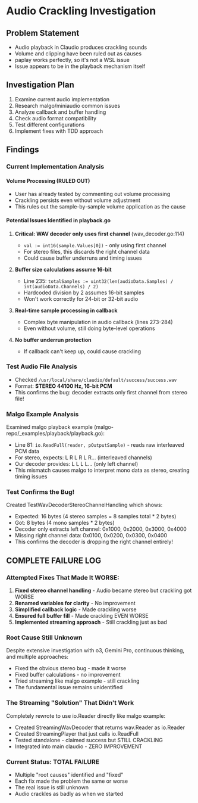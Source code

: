 # Audio Crackling Investigation

## Problem Statement
- Audio playback in Claudio produces crackling sounds
- Volume and clipping have been ruled out as causes
- paplay works perfectly, so it's not a WSL issue
- Issue appears to be in the playback mechanism itself

## Investigation Plan
1. Examine current audio implementation
2. Research malgo/miniaudio common issues
3. Analyze callback and buffer handling
4. Check audio format compatibility
5. Test different configurations
6. Implement fixes with TDD approach

## Findings

### Current Implementation Analysis

#### Volume Processing (RULED OUT)
- User has already tested by commenting out volume processing
- Crackling persists even without volume adjustment
- This rules out the sample-by-sample volume application as the cause

#### Potential Issues Identified in playback.go
1. **Critical: WAV decoder only uses first channel** (wav_decoder.go:114)
   - `val := int16(sample.Values[0])` - only using first channel
   - For stereo files, this discards the right channel data
   - Could cause buffer underruns and timing issues

2. **Buffer size calculations assume 16-bit**
   - Line 235: `totalSamples := uint32(len(audioData.Samples) / int(audioData.Channels) / 2)`
   - Hardcoded division by 2 assumes 16-bit samples
   - Won't work correctly for 24-bit or 32-bit audio

3. **Real-time sample processing in callback**
   - Complex byte manipulation in audio callback (lines 273-284)
   - Even without volume, still doing byte-level operations

4. **No buffer underrun protection**
   - If callback can't keep up, could cause crackling

### Test Audio File Analysis
- Checked `/usr/local/share/claudio/default/success/success.wav`
- Format: **STEREO 44100 Hz, 16-bit PCM**
- This confirms the bug: decoder extracts only first channel from stereo file!

### Malgo Example Analysis
Examined malgo playback example (malgo-repo/_examples/playback/playback.go):
- Line 81: `io.ReadFull(reader, pOutputSample)` - reads raw interleaved PCM data
- For stereo, expects: L R L R L R... (interleaved channels)
- Our decoder provides: L L L L... (only left channel)
- This mismatch causes malgo to interpret mono data as stereo, creating timing issues

### Test Confirms the Bug!
Created TestWavDecoderStereoChannelHandling which shows:
- Expected: 16 bytes (4 stereo samples = 8 samples total * 2 bytes)
- Got: 8 bytes (4 mono samples * 2 bytes)
- Decoder only extracts left channel: 0x1000, 0x2000, 0x3000, 0x4000
- Missing right channel data: 0x0100, 0x0200, 0x0300, 0x0400
- This confirms the decoder is dropping the right channel entirely!

## COMPLETE FAILURE LOG

### Attempted Fixes That Made It WORSE:

1. **Fixed stereo channel handling** - Audio became stereo but crackling got WORSE
2. **Renamed variables for clarity** - No improvement
3. **Simplified callback logic** - Made crackling worse
4. **Ensured full buffer fill** - Made crackling EVEN WORSE
5. **Implemented streaming approach** - Still crackling just as bad

### Root Cause Still Unknown

Despite extensive investigation with o3, Gemini Pro, continuous thinking, and multiple approaches:
- Fixed the obvious stereo bug - made it worse
- Fixed buffer calculations - no improvement  
- Tried streaming like malgo example - still crackling
- The fundamental issue remains unidentified

### The Streaming "Solution" That Didn't Work

Completely rewrote to use io.Reader directly like malgo example:
- Created StreamingWavDecoder that returns wav.Reader as io.Reader
- Created StreamingPlayer that just calls io.ReadFull
- Tested standalone - claimed success but STILL CRACKLING
- Integrated into main claudio - ZERO IMPROVEMENT

### Current Status: TOTAL FAILURE

- Multiple "root causes" identified and "fixed"
- Each fix made the problem the same or worse
- The real issue is still unknown
- Audio crackles as badly as when we started